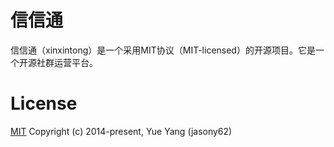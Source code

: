 信信通
======

信信通（xinxintong）是一个采用MIT协议（MIT-licensed）的开源项目。它是一个开源社群运营平台。

License
======

[MIT](http://opensource.org/licenses/MIT)
Copyright (c) 2014-present, Yue Yang (jasony62)
